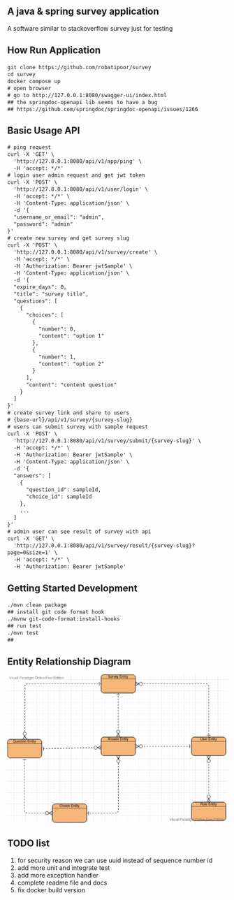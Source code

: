 ## A java & spring survey application 
A software similar to stackoverflow survey just for testing 
## How Run Application
```shell
git clone https://github.com/robatipoor/survey
cd survey
docker compose up
# open browser 
# go to http://127.0.0.1:8080/swagger-ui/index.html
## the springdoc-openapi lib seems to have a bug 
## https://github.com/springdoc/springdoc-openapi/issues/1266
```

## Basic Usage API
```shell
# ping request
curl -X 'GET' \
  'http://127.0.0.1:8080/api/v1/app/ping' \
  -H 'accept: */*'
# login user admin request and get jwt token
curl -X 'POST' \
  'http://127.0.0.1:8080/api/v1/user/login' \
  -H 'accept: */*' \
  -H 'Content-Type: application/json' \
  -d '{
  "username_or_email": "admin",
  "password": "admin"
}'
# create new survey and get survey slug
curl -X 'POST' \
  'http://127.0.0.1:8080/api/v1/survey/create' \
  -H 'accept: */*' \
  -H 'Authorization: Bearer jwtSample' \
  -H 'Content-Type: application/json' \
  -d '{
  "expire_days": 0,
  "title": "survey title",
  "questions": [
    {
      "choices": [
        {
          "number": 0,
          "content": "option 1"
        },
        {
          "number": 1,
          "content": "option 2"
        }
      ],
      "content": "content question"
    }
  ]
}'
# create survey link and share to users
# {base-url}/api/v1/survey/{survey-slug}
# users can submit survey with sample request
curl -X 'POST' \
  'http://127.0.0.1:8080/api/v1/survey/submit/{survey-slug}' \
  -H 'accept: */*' \
  -H 'Authorization: Bearer jwtSample' \
  -H 'Content-Type: application/json' \
  -d '{
  "answers": [
    {
      "question_id": sampleId,
      "choice_id": sampleId
    },
    ...
  ]
}'
# admin user can see result of survey with api
curl -X 'GET' \
  'http://127.0.0.1:8080/api/v1/survey/result/{survey-slug}?page=0&size=1' \
  -H 'accept: */*' \
  -H 'Authorization: Bearer jwtSample'

```
## Getting Started Development
```shell
./mvn clean package 
## install git code format hook
./mvnw git-code-format:install-hooks
## run test
./mvn test
## 
```
## Entity Relationship Diagram

![image info](./docs/entity_relationship_diagram.jpg)

## TODO list
1. for security reason we can use uuid instead of sequence number id
2. add more unit and integrate test 
3. add more exception handler
4. complete readme file and docs
5. fix docker build version